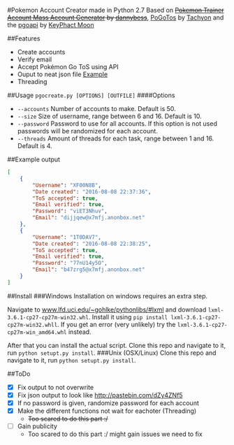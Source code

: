 #Pokemon Account Creator made in Python 2.7
Based on ~~[Pokemon Trainer Account Mass Account Generator](https://github.com/dannybess/PokemonGo-Account-Generator/) by [dannybess](https://github.com/dannybess)~~, [PoGoTos](https://github.com/TachyonRSA/PoGoTos) by [Tachyon](https://github.com/TachyonRSA) and the [pgoapi](https://github.com/keyphact/pgoapi) by [KeyPhact Moon](https://github.com/keyphact)

##Features
* Create accounts
* Verify email
* Accept Pokémon Go ToS using API
* Ouput to neat json file [Example](https://github.com/diksm8/pGo-create/blob/master/README.md#example-output)
* Threading

##Usage
`pgocreate.py [OPTIONS] [OUTFILE]`
####Options
* `--accounts` Number of accounts to make. Default is 50.
* `--size` Size of username, range between 6 and 16. Default is 10.
* `--password` Password to use for all accounts. If this option is not used passwords will be randomized for each account.
* `--threads` Amount of threads for each task, range between 1 and 16. Default is 4.

##Example output
```JSON
[
    {
        "Username": "XF00N8B", 
        "Date created": "2016-08-08 22:37:36", 
        "ToS accepted": true, 
        "Email verified": true, 
        "Password": "viET3Nhuv", 
        "Email": "dijjqew@x7mfj.anonbox.net"
    }, 
    {
        "Username": "1T0DAV7", 
        "Date created": "2016-08-08 22:38:25", 
        "ToS accepted": true, 
        "Email verified": true, 
        "Password": "77nU14y5O", 
        "Email": "b47zrg5@x7mfj.anonbox.net"
    }
]
```

##Install
###Windows
Installation on windows requires an extra step.

Navigate to www.lfd.uci.edu/~gohlke/pythonlibs/#lxml and download `lxml-3.6.1-cp27-cp27m-win32.whl`. Install it using `pip install lxml-3.6.1-cp27-cp27m-win32.whll`. If you get an error (very unlikely) try the `lxml-3.6.1-cp27-cp27m-win_amd64.whl` instead.

After that you can install the actual script. Clone this repo and navigate to it, run `python setupt.py install`.
###Unix (OSX/Linux)
Clone this repo and navigate to it, run `python setupt.py install`.


##ToDo
- [X] Fix output to not overwrite
- [X] Fix json output to look like http://pastebin.com/dZy4ZNf5
- [x] If no password is given, randomize password for each account
- [x] Make the different functions not wait for eachoter (Threading)
    - ~~Too scared to do this part :/~~
- [ ] Gain publicity
    - Too scared to do this part :/ might gain issues we need to fix
